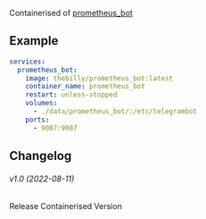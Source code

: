 Containerised of [prometheus_bot](https://github.com/inCaller/prometheus_bot)

## Example
```yaml
services:
  prometheus_bot:
    image: thebilly/prometheus_bot:latest
    container_name: prometheus_bot
    restart: unless-stopped
    volumes:
      - ./data/prometheus_bot/:/etc/telegrambot
    ports:
      - 9087:9087
```

## Changelog
###### v1.0 (2022-08-11)
Release Containerised Version